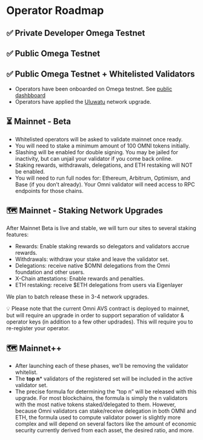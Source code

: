 # Operator Roadmap

## ✅ Private Developer Omega Testnet

## ✅ Public Omega Testnet

## ✅ Public Omega Testnet + Whitelisted Validators

- Operators have been onboarded on Omega testnet. See [public dashbboard](https://omniops.grafana.net/d/ddycpqfje3pxcb/validator-dash-public)
- Operators have applied the [Uluwatu](uluwatu.md) network upgrade.

## ⏳ Mainnet - Beta

- Whitelisted operators will be asked to validate mainnet once ready.
- You will need to stake a minimum amount of 100 OMNI tokens initially.
- Slashing will be enabled for double signing. You may be jailed for inactivity, but can unjail your validator if you come back online.
- Staking rewards, withdrawals, delegations, and ETH restaking will NOT be enabled.
- You will need to run full nodes for: Ethereum, Arbitrum, Optimism, and Base (if you don’t already). Your Omni validator will need access to RPC endpoints for those chains.

## 🗺️ Mainnet - Staking Network Upgrades

After Mainnet Beta is live and stable, we will turn our sites to several staking features:

- Rewards: Enable staking rewards so delegators and validators accrue rewards.
- Withdrawals: withdraw your stake and leave the validator set.
- Delegations: receive native $OMNI delegations from the Omni foundation and other users.
- X-Chain attestations: Enable rewards and penalties.
- ETH restaking: receive $ETH delegations from users via Eigenlayer

We plan to batch release these in 3-4 network upgrades.

💡 Please note that the current Omni AVS contract is deployed to mainnet, but will require an upgrade in order to support separation of validator & operator keys (in addition to a few other updrades). This will require you to re-register your operator.

## 🗺️ Mainnet++

- After launching each of these phases, we’ll be removing the validator whitelist.
- The **top n*** validators of the registered set will be included in the active validator set.
- The precise formula for determining the “top n” will be released with this upgrade. For most blockchains, the formula is simply the n validators with the most native tokens staked/delegated to them. However, because Omni validators can stake/receive delegation in both OMNI and ETH, the formula used to compute validator power is slightly more complex and will depend on several factors like the amount of economic security currently derived from each asset, the desired ratio, and more.
